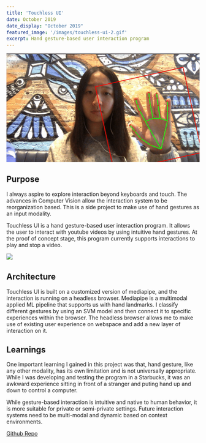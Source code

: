 ```yaml
---
title: 'Touchless UI'
date: October 2019
date_display: "October 2019"
featured_image: '/images/touchless-ui-2.gif'
excerpt: Hand gesture-based user interaction program
---
```


![](/images/touchless-ui.gif)

## Purpose

I always aspire to explore interaction beyond keyboards and touch. The advances in Computer Vision allow the interaction system to be reorganization based. This is a side project to make use of hand gestures as an input modality.


Touchless UI is a hand gesture-based user interaction program. It allows the user to interact with youtube videos by using intuitive hand gestures. At the proof of concept stage, this program currently supports interactions to play and stop a video.


![](/images/touchless-ui-2.gif)

## Architecture

Touchless UI is built on a customized version of mediapipe, and the interaction is running on a headless browser. Mediapipe is a multimodal applied ML pipeline that supports us with hand landmarks. I classify different gestures by using an SVM model and then connect it to specific experiences within the browser. The headless browser allows me to make use of existing user experience on webspace and add a new layer of interaction on it.


## Learnings
One important learning I gained in this project was that, hand gesture, like any other modality, has its own limitation and is not universally appropriate. While I was developing and testing the program in a Starbucks, it was an awkward experience sitting in front of a stranger and puting hand up and down to control a computer.  

While gesture-based interaction is intuitive and native to human behavior, it is more suitable for private or semi-private settings. Future interaction systems need to be multi-modal and dynamic based on context environments. 

[Github Repo](https://github.com/yujie-tao/touchless-ui)
